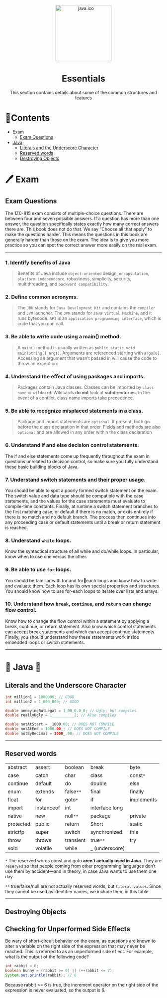 <p align="center">
  <img width="180" src="./attachments/Images/java.ico" alt="java.ico">
  <h1 align="center">Essentials</h1>
  <p align="center">This section contains details about some of the common structures and features</p>
</p>

# 📝Contents
- [Exam](#%EF%B8%8F-exam)
  - [Exam Questions](#exam-questions)
- [Java](#-java-)
  - [Literals and the Underscore Character](#literals-and-the-underscore-character)
  - [Reserved words](#reserved-words)
  - [Destroying Objects](#destroying-objects)

# 🖊️ Exam

## Exam Questions

The 1Z0-815 exam consists of multiple-choice questions. There are
between four and seven possible answers. If a question has more than
one answer, the question specifically states exactly how many correct
answers there are. This book does not do that. We say “Choose all that
apply” to make the questions harder. This means the questions in this
book are generally harder than those on the exam. The idea is to give
you more practice so you can spot the correct answer more easily on
the real exam.

---

### 1. Identify benefits of Java

> Benefits of Java include `object-oriented`
design, `encapsulation`, `platform independence`, robustness, simplicity,
security, multithreading, and `backward compatibility`.

### 2. Define common acronyms. 

> The `JDK` stands for `Java Development
Kit` and contains the `compiler` and `JVM` launcher. The `JVM` stands for
`Java Virtual Machine`, and it runs bytecode. `API` is an `application
programming interface`, which is code that you can call.

### 3. Be able to write code using a main() method. 
> A `main()` method
is usually written as `public static void main(String[] args)`.
Arguments are referenced starting with `args[0]`. Accessing an
argument that wasn’t passed in will cause the code to throw an
exception.

### 4. Understand the effect of using packages and imports.
> Packages contain Java classes. Classes can be imported by `class name`
or `wildcard`. Wildcards **do not** look at **subdirectories**. In the event of a
conflict, class name imports take precedence.

### 5. Be able to recognize misplaced statements in a class. 
> Package and import statements are `optional`. If present, both go before the class
declaration in that order. Fields and methods are also `optional` and are
allowed in any order within the class declaration

### 6. Understand if and else decision control statements. 
The if and else statements come up frequently throughout the exam in
questions unrelated to decision control, so make sure you fully
understand these basic building blocks of Java.

### 7. Understand switch statements and their proper usage. 
You should be able to spot a poorly formed switch statement on the exam.
The switch value and data type should be compatible with the case
statements, and the values for the case statements must evaluate to
compile-time constants. Finally, at runtime a switch statement
branches to the first matching case, or default if there is no match, or
exits entirely if there is no match and no default branch. The process
then continues into any proceeding case or default statements until a
break or return statement is reached.

### 8. Understand `while` loops. 
Know the syntactical structure of all while
and do/while loops. In particular, know when to use one versus the
other.

### 9. Be able to use `for` loops. 
You should be familiar with for and foreach loops and know how to write and evaluate them. Each loop has
its own special properties and structures. You should know how to use
for-each loops to iterate over lists and arrays.

### 10. Understand how `break`, `continue`, and `return` can change flow control.
Know how to change the flow control within a statement by
applying a break, continue, or return statement. Also know which
control statements can accept break statements and which can accept
continue statements. Finally, you should understand how these
statements work inside embedded loops or switch statements.

---

# 🐾 Java 🐾

## Literals and the Underscore Character

```java
int million1 = 1000000; // GOOD
int million2 = 1_000_000; // GOOD

double annoyingButLegal = 1_00_0.0_0; // Ugly, but compiles
double reallyUgly = 1__________2; // Also compiles

double notAtStart = _1000.00; // DOES NOT COMPILE
double notAtEnd = 1000.00_; // DOES NOT COMPILE
double notByDecimal = 1000_.00; // DOES NOT COMPILE
```

---

## Reserved words
|  | | | | |
|  --- | --- | --- | --- | --- |
|  abstract | assert | boolean | break | byte |
|  case | catch | char | class | const`*` |
|  continue | default | do | double | else |
|  enum | extends | false`**` | final | finally |
|  float | for | goto`*` | if | implements |
|  import | instanceof | int | interface long |
|  native | new | null`**` | package | private |
|  protected | public | return | Short | static |
|  strictfp | super | switch | synchronized | this |
|  throw | throws | transient | true`**` | try |
|  void | volatile | while | _ (underscore) | |

`*` The reserved words const and goto **aren’t actually used in Java**. They are `reserved` so that
people coming from other programming languages don’t use them by accident—and in theory,
in case Java wants to use them one day.

`**` true/false/null are not actually reserved words, but `literal values`. Since they cannot be
used as identifier names, we include them in this table.

---

## Destroying Objects

## Checking for Unperformed Side Effects
Be wary of short-circuit behavior on the exam, as questions are known
to alter a variable on the right side of the expression that may never be
reached. This is referred to as an unperformed side ef ect. For
example, what is the output of the following code?

```java
int rabbit = 6;
boolean bunny = (rabbit >= 6) || (++rabbit <= 7);
System.out.println(rabbit); // 6
```

Because rabbit >= 6 is true, the increment operator on the right side
of the expression is never evaluated, so the output is 6.
